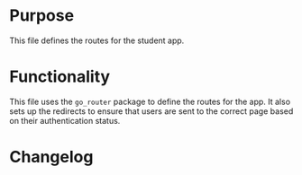 # Purpose

This file defines the routes for the student app.

# Functionality

This file uses the `go_router` package to define the routes for the app. It also sets up the redirects to ensure that users are sent to the correct page based on their authentication status.

# Changelog


